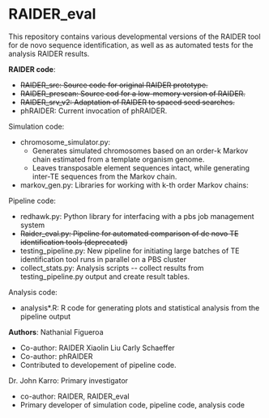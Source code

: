 RAIDER_eval
===========

This repository contains various developmental versions of the RAIDER tool for de novo sequence identification, as well as as automated tests for the analysis RAIDER results.

**RAIDER code**:
* ~~RAIDER_src: Source code for original RAIDER prototype.~~ 
* ~~RAIDER_prescan: Source cod for a low-memory version of RAIDER.~~
* ~~RAIDER_srv_v2: Adaptation of RAIDER to spaced seed searches.~~
* phRAIDER: Current invocation of phRAIDER.

Simulation code:
* chromosome_simulator.py: 
  * Generates simulated chromosomes based on an order-k Markov chain estimated from a template organism genome.
  * Leaves transposable element sequences intact, while generating inter-TE sequences from the Markov chain.
* markov_gen.py: Libraries for working with k-th order Markov chains:

Pipeline code:
* redhawk.py: Python library for interfacing with a pbs job management system
* ~~Raider_eval.py: Pipeline for automated comparison of de novo TE identification tools (deprecated)~~
* testing_pipeline.py: New pipeline for initiating large batches of TE identification tool runs in parallel on a PBS cluster
* collect_stats.py: Analysis scripts -- collect results from testing_pipeline.py output and create result tables.

Analysis code:
* analysis*.R: R code for generating plots and statistical analysis from the pipeline output


**Authors**:
Nathanial Figueroa 
* Co-author: RAIDER
Xiaolin Liu
Carly Schaeffer 
* Co-author: phRAIDER
* Contributed to developement of pipeline code.

Dr. John Karro: Primary investigator
* co-author: RAIDER, RAIDER_eval
* Primary developer of simulation code, pipeline code, analysis code
